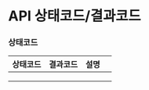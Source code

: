 # API 상태코드/결과코드

### 상태코드

| 상태코드 | 결과코드 | 설명 |     |
| :--: | :--: | -- | :-: |
|      |      |    |     |
|      |      |    |     |
|      |      |    |     |
